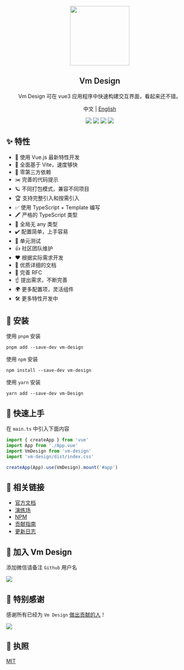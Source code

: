 <p align="center">
  <img height="160px" src="http://www.vm-design.cn/images/logo.png">
  <h2 align="center" style="font-weight: 600">Vm Design</h2>
</p>

<p align="center">
  Vm Design 可在 vue3 应用程序中快速构建交互界面，看起来还不错。
</p>

<p align="center">
  中文 | <a href="https://github.com/VmDesign/vm-design/blob/master/README.en-US.md">English</a>
</p>

<p align="center">
  <a href="https://github.com/VmDesign/vm-design/stargazers"><img src="https://img.shields.io/github/stars/VmDesign/vm-design" /></a>
  <a href="https://www.npmjs.com/package/vm-design"><img src="https://badgen.net/npm/v/vm-design" /></a>
  <a href="https://www.vm-design.cn"><img src="https://img.shields.io/badge/Vm%20Design-Docs-blue" /></a>
  <a href="https://github.com/VmDesign/vm-design/blob/master/CHANGELOG.md"><img src="https://img.shields.io/badge/Vm%20Design-CHANGELOG-blue" /></a>
</p>

## ✨ 特性

- 💪 使用 Vue.js 最新特性开发
- 🐆 全面基于 Vite，速度够快
- 🦩 零第三方依赖
- ✂️ 完善的代码提示
- 🪐 不同打包模式，兼容不同项目
- 🏆 支持完整引入和按需引入
- ✅ 使用 TypeScript + Template 编写
- 🖍️ 严格的 TypeScript 类型
- 🤟 全局无 any 类型
- ✔️ 配置简单，上手容易
- 🚩 单元测试
- 👍 社区团队维护
- ❤️ 根据实际需求开发
- 📃 优质详细的文档
- 📌 完善 RFC
- ☝️ 提出需求，不断完善
- 🌍 更多配置项，灵活组件
- 🛠 更多特性开发中

## 🔑 安装

使用 `pnpm` 安装

```shell
pnpm add --save-dev vm-design
```

使用 `npm` 安装

```shell
npm install --save-dev vm-design
```

使用 `yarn` 安装

```shell
yarn add --save-dev vm-Design
```

## 🎉 快速上手

在 `main.ts` 中引入下面内容

```ts
import { createApp } from 'vue'
import App from './App.vue'
import VmDesign from 'vm-design'
import 'vm-design/dist/index.css'

createApp(App).use(VmDesign).mount('#app')
```

## 🐳 相关链接

- [官方文档](https://www.vm-design.cn)
- [演练场](https://sfc.vm-design.cn)
- [NPM](https://www.npmjs.com/package/vm-design)
- [贡献指南](https://github.com/VmDesign/vm-design/blob/master/CONTRIBUTING.md)
- [更新日志](https://github.com/VmDesign/vm-design/blob/master/CHANGELOG.md)

## 🌈 加入 Vm Design

添加微信请备注 `Github` 用户名

![](http://www.vm-design.cn/images/auto/weixin.png)

## 💌 特别感谢

感谢所有已经为 `Vm Design` [做出贡献的人](https://github.com/VmDesign/vm-design/graphs/contributors)！

<a href="https://github.com/VmDesign/vm-design/graphs/contributors">
  <img src="https://contrib.rocks/image?repo=VmDesign/vm-design" />
</a>

## 💬 执照

[MIT](https://github.com/VmDesign/vm-design/blob/master/LICENSE)
